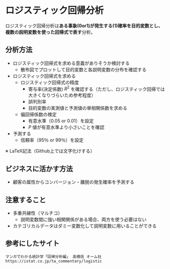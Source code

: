 # ロジスティック回帰分析

ロジスティック回帰分析は**ある事象(0or1)が発生する(1)確率を目的変数とし、複数の説明変数を使った回帰式で表す**分析。

## 分析方法
- ロジスティック回帰式を求める意義がありそうか検討する
  - 散布図でプロットして目的変数と各説明変数の分布を確認する
- ロジスティック回帰式を求める
  - ロジスティック回帰式の精度
    - 寄与率(決定係数) $R^2$ を確認する（ただし、ロジスティック回帰では大きくなりづらいため参考程度）
    - 誤判別率
    - 目的変数の実測値と予測値の単相関係数を求める
  - 偏回帰係数の検定
    - 有意水準（0.05 or 0.01）を設定
    - $P$ 値が有意水準より小さいことを確認
- 予測する
  - 信頼率（95％ or 99％）を設定

※ LaTeX記法（Github上では文字化けする）

## ビジネスに活かす方法
- 顧客の属性からコンバージョン・離脱の発生確率を予測する

## 注意すること
- 多重共線性（マルチコ）
  - 説明変数間に強い相関関係がある場合、両方を使う必要はない
- カテゴリカルデータはダミー変数化して説明変数に用いることができる

## 参考にしたサイト
```
マンガでわかる統計学「回帰分析編」 高橋信 オーム社
https://istat.co.jp/ta_commentary/logistic
```
